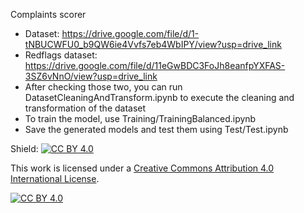 Complaints scorer

- Dataset: https://drive.google.com/file/d/1-tNBUCWFU0_b9QW6ie4Vvfs7eb4WbIPY/view?usp=drive_link
- Redflags dataset: https://drive.google.com/file/d/11eGwBDC3FoJh8eanfpYXFAS-3SZ6vNnO/view?usp=drive_link
- After checking those two, you can run DatasetCleaningAndTransform.ipynb to execute the cleaning and transformation of the dataset
- To train the model, use Training/TrainingBalanced.ipynb
- Save the generated models and test them using Test/Test.ipynb

Shield: [![CC BY 4.0][cc-by-shield]][cc-by]

This work is licensed under a
[Creative Commons Attribution 4.0 International License][cc-by].

[![CC BY 4.0][cc-by-image]][cc-by]

[cc-by]: http://creativecommons.org/licenses/by/4.0/
[cc-by-image]: https://i.creativecommons.org/l/by/4.0/88x31.png
[cc-by-shield]: https://img.shields.io/badge/License-CC%20BY%204.0-lightgrey.svg
